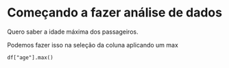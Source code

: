 # Começando a fazer análise de dados

Quero saber a idade máxima dos passageiros.

Podemos fazer isso na seleção da coluna aplicando um max

~~~
df["age"].max()
~~~
